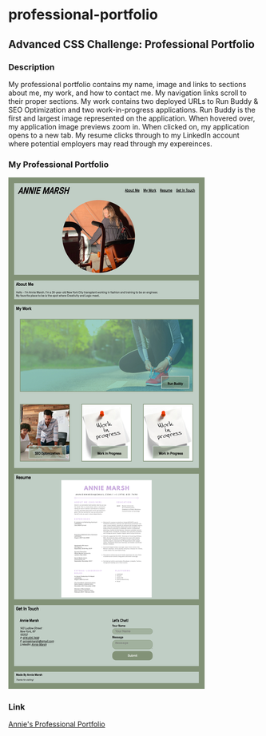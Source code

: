 # professional-portfolio
## Advanced CSS Challenge: Professional Portfolio

### Description
My professional portfolio contains my name, image and links to sections about me, my work, and how to contact me. My navigation links scroll to their proper sections. My work contains two deployed URLs to Run Buddy & SEO Optimization and two work-in-progress applications. Run Buddy is the first and largest image represented on the application. When hovered over, my application image previews zoom in. When clicked on, my application opens to a new tab. My resume clicks through to my LinkedIn account where potential employers may read through my expereinces.

### My Professional Portfolio
![Annie's Professional Portfolio](https://github.com/anniemarsh/Professional-Portfolio/blob/main/assets/images/portfolio.png)

### Link
<a href="https://anniemarsh.github.io/professional-portfolio/" target="_blank">Annie's Professional Portfolio</a>
